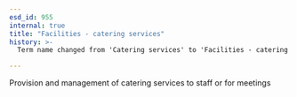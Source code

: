 ```yaml
---
esd_id: 955
internal: true
title: "Facilities - catering services"
history: >-
  Term name changed from 'Catering services' to 'Facilities - catering services' in version 3.00.

---
```


Provision and management of catering services to staff or for meetings

